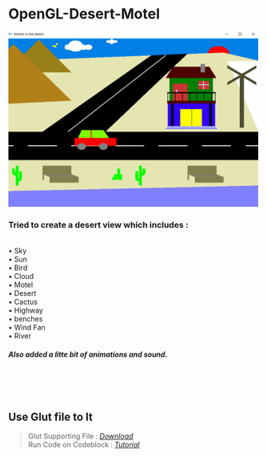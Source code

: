 # OpenGL-Desert-Motel
<img src="output.png" width="500">
<br>
<h3>Tried to create a desert view which includes :</h3><br>
•	Sky<br>
•	Sun<br>
•	Bird<br>
•	Cloud<br>
•	Motel<br>
•	Desert<br>
•	Cactus<br>
•	Highway<br>
• benches<br>
•	Wind Fan<br>
•	River<br>
<h5>Also added a litte bit of animations and sound.</h5>
<br><br><br>

## Use Glut file to It

> Glut Supporting File : <em>[Download](https://github.com/solimanhossain/openGL-desert-motel/blob/main/glut.zip?raw=true)</em><br>
> Run Code on Codeblock : <em>[Tutorial](https://youtu.be/0Q7Bs7kiaKs)</em>
